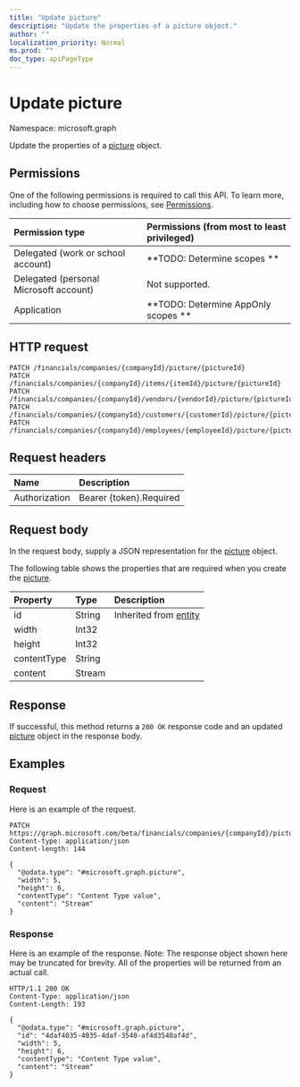 ```yaml
---
title: "Update picture"
description: "Update the properties of a picture object."
author: ""
localization_priority: Normal
ms.prod: ""
doc_type: apiPageType
---
```


# Update picture

Namespace: microsoft.graph

Update the properties of a [picture](../resources/picture.md) object.

## Permissions
One of the following permissions is required to call this API. To learn more, including how to choose permissions, see [Permissions](/concepts/permissions-reference.md).

|Permission type|Permissions (from most to least privileged)|
|:---|:---|
|Delegated (work or school account)|**TODO: Determine scopes **|
|Delegated (personal Microsoft account)|Not supported.|
|Application|**TODO: Determine AppOnly scopes **|

## HTTP request
<!-- {
  "blockType": "ignored"
}
-->
``` http
PATCH /financials/companies/{companyId}/picture/{pictureId}
PATCH /financials/companies/{companyId}/items/{itemId}/picture/{pictureId}
PATCH /financials/companies/{companyId}/vendors/{vendorId}/picture/{pictureId}
PATCH /financials/companies/{companyId}/customers/{customerId}/picture/{pictureId}
PATCH /financials/companies/{companyId}/employees/{employeeId}/picture/{pictureId}
```

## Request headers
|Name|Description|
|:---|:---|
|Authorization|Bearer {token}.Required|

## Request body
In the request body, supply a JSON representation for the [picture](../resources/picture.md) object.

The following table shows the properties that are required when you create the [picture](../resources/picture.md).

|Property|Type|Description|
|:---|:---|:---|
|id|String| Inherited from [entity](../resources/entity.md)|
|width|Int32||
|height|Int32||
|contentType|String||
|content|Stream||



## Response
If successful, this method returns a `200 OK` response code and an updated [picture](../resources/picture.md) object in the response body.

## Examples

### Request
Here is an example of the request.
<!-- {
  "blockType": "request",
  "name": "update_picture"
}
-->
``` http
PATCH https://graph.microsoft.com/beta/financials/companies/{companyId}/picture/{pictureId}
Content-type: application/json
Content-length: 144

{
  "@odata.type": "#microsoft.graph.picture",
  "width": 5,
  "height": 6,
  "contentType": "Content Type value",
  "content": "Stream"
}
```

### Response
Here is an example of the response. Note: The response object shown here may be truncated for brevity. All of the properties will be returned from an actual call.
<!-- {
  "blockType": "response",
  "truncated": true
}
-->
``` http
HTTP/1.1 200 OK
Content-Type: application/json
Content-Length: 193

{
  "@odata.type": "#microsoft.graph.picture",
  "id": "4daf4035-4035-4daf-3540-af4d3540af4d",
  "width": 5,
  "height": 6,
  "contentType": "Content Type value",
  "content": "Stream"
}
```

